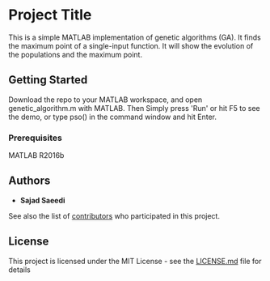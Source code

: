 # Project Title

This is a simple MATLAB implementation of genetic algorithms (GA). It finds the maximum point of a single-input function. 
It will show the evolution of the populations and the maximum point.

## Getting Started

Download the repo to your MATLAB workspace, and open genetic_algorithm.m with MATLAB. Then Simply press 'Run' or hit F5 to see the demo, or type pso() in the command window and hit Enter.

### Prerequisites

MATLAB R2016b

## Authors

* **Sajad Saeedi** 

See also the list of [contributors](https://github.com/your/project/contributors) who participated in this project.

## License

This project is licensed under the MIT License - see the [LICENSE.md](LICENSE.md) file for details
